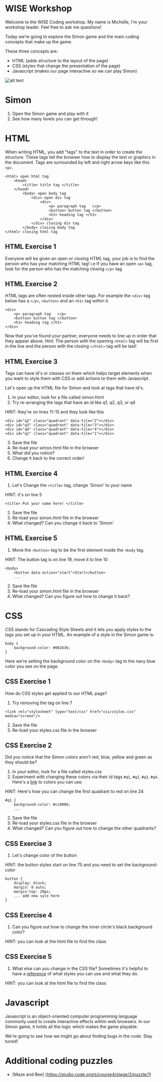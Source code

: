 # WISE Workshop

 Welcome to the WISE Coding workshop. My name is Michelle, I'm your workshop leader. Feel free to ask me questions!

Today we’re going to explore the Simon game and the main coding concepts that make up the game. 

These three concepts are:
* HTML (adds structure to the layout of the page)
* CSS (styles that change the presentation of the page)
* Javascript (makes our page interactive so we can play Simon)

![alt text](https://github.com/mdnetto/WISE/blob/master/simon/images/simon.gif "Simon game")

# Simon
1. Open the Simon game and play with it
2. See how many levels you can get through!


# HTML
When writing HTML, you add "tags" to the text in order to create the structure. These tags tell the browser how to display the text or graphics in the document. Tags are surrounded by left and right arrow keys like this `<p>`. 

```
<html> open html tag
	<head>
		<title> title tag </title>
	</head>
		<body> open body tag
			<div> open div tag
				<div>
					<p> paragraph tag	</p>
					<button> button tag </button> 
					<h1> heading tag </h1>
				</div>
			</div> closing div tag
		</body> closing body tag
</html> closing html tag
```


## HTML Exercise 1
Everyone will be given an open or closing HTML tag, your job is to find the person who has your matching HTML tag! i.e If you have an open `<p>` tag, look for the person who has the matching closing `</p>` tag. 


## HTML Exercise 2
HTML tags are often nested inside other tags. For example the `<div>` tag below has a `</p>`, `<button>` and an `<h1>` tag within it.
```
<div>
	<p> paragraph tag	</p>
	<button> button tag </button> 
	<h1> heading tag </h1>
</div>
```

Now that you've found your partner, everyone needs to line up in order that they appear above. Hint: The person with the opening `<html>` tag will be first in the line and the person with the closing `</html>` tag will be last!


## HTML Exercise 3
Tags can have id's or classes on them which helps target elements when you want to style them with CSS or add actions to them with Javascript.

Let's open up the HTML file for Simon and look at tags that have id's.

1. In your editor, look for a file called simon.html
2. Try re-arranging the tags that have an id like q1, q2, q3, or q4 

HINT: they're on lines 11-15 and they look like this
```
<div id="q2" class="quadrant" data-tile="2"></div>
<div id="q3" class="quadrant" data-tile="3"></div>
<div id="q4" class="quadrant" data-tile="4"></div>
<div id="q1" class="quadrant" data-tile="1"></div>
```
3. Save the file
4. Re-load your simon.html file in the browser
5. What did you notice?
6. Change it back to the correct order!


## HTML Exercise 4
1. Let's Change the `<title>` tag, change 'Simon' to your name 

HINT: it's on line 5
```
<title> Put your name here! </title>
```
2. Save the file
3. Re-load your simon.html file in the browser
4. What changed? Can you change it back to 'Simon'


## HTML Exercise 5
1. Move the `<button>` tag to be the first element inside the `<body` tag. 

HINT: The button tag is on line 19, move it to line 10
```
<body>
	<button data-action="start">Start</button> 
	...
```
2. Save the file
3. Re-load your simon.html file in the browser
4. What changed? Can you figure out how to change it back?


# CSS
CSS stands for Cascading Style Sheets and it lets you apply styles to the tags you set up in your HTML. An example of a style in the Simon game is:
```
body { 
	background-color: #002b36;
}
```
Here we're setting the background color on the `<body>` tag to the navy blue color you see on the page.


## CSS Exercise 1
How do CSS styles get applied to our HTML page? 

1. Try removing the <link> tag on line 7 
```
<link rel="stylesheet" type="text/css" href="css/styles.css" media="screen"/>
```
2. Save the file
3. Re-load your styles.css file in the browser

## CSS Exercise 2
Did you notice that the Simon colors aren't red, blue, yellow and green as they should be?

1. In your editor, look for a file called styles.css 
2. Experiment with changing these colors via their id tags `#q1`, `#q2`, `#q3`, `#q4`. Here's a [link](https://websafecolors.info/color-chart) to colors you can use. 

HINT: Here's how you can change the first quadrant to red on line 24
```
#q1 {
	background-color: #cc0000;
	...
```
2. Save the file
3. Re-load your styles.css file in the browser
4. What changed? Can you figure out how to change the other quadrants?


## CSS Exercise 3
1. Let's change color of the button

HINT: the button styles start on line 75 and you need to set the background-color
``` 
button {
	display: block;
	margin: 0 auto;
	margin-top: 20px;
	... add new syle here
}
```

## CSS Exercise 4
1. Can you figure out how to change the inner circle's black background color?

HINT: you can look at the html file to find the class


## CSS Exercise 5
1. What else can you change in the CSS file? Sometimes it's helpful to have a [reference](http://www.w3schools.com/cssreF/) of what styles you can use and what they do.

HINT: you can look at the html file to find the class


# Javascript
Javascript is an object-oriented computer programming language commonly used to create interactive effects within web browsers. In our Simon game, it holds all the logic which makes the game playable.

We're going to see how we might go about finding bugs in the code. Stay tuned!

# Additional coding puzzles
* [Maze and Bee] (https://studio.code.org/s/course4/stage/2/puzzle/1)
